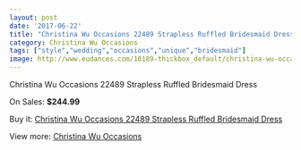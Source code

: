 ```yaml
---
layout: post
date: '2017-06-22'
title: "Christina Wu Occasions 22489 Strapless Ruffled Bridesmaid Dress"
category: Christina Wu Occasions
tags: ["style","wedding","occasions","unique","bridesmaid"]
image: http://www.eudances.com/10189-thickbox_default/christina-wu-occasions-22489-strapless-ruffled-bridesmaid-dress.jpg
---
```

Christina Wu Occasions 22489 Strapless Ruffled Bridesmaid Dress

On Sales: **$244.99**
<a href="https://www.eudances.com/en/christina-wu-occasions/3336-christina-wu-occasions-22489-strapless-ruffled-bridesmaid-dress.html"><amp-img layout="responsive" width="600" height="600" src="//www.eudances.com/10189-thickbox_default/christina-wu-occasions-22489-strapless-ruffled-bridesmaid-dress.jpg" alt="Christina Wu Occasions 22489 Strapless Ruffled Bridesmaid Dress 0" /></a>
<a href="https://www.eudances.com/en/christina-wu-occasions/3336-christina-wu-occasions-22489-strapless-ruffled-bridesmaid-dress.html"><amp-img layout="responsive" width="600" height="600" src="//www.eudances.com/10192-thickbox_default/christina-wu-occasions-22489-strapless-ruffled-bridesmaid-dress.jpg" alt="Christina Wu Occasions 22489 Strapless Ruffled Bridesmaid Dress 1" /></a>
<a href="https://www.eudances.com/en/christina-wu-occasions/3336-christina-wu-occasions-22489-strapless-ruffled-bridesmaid-dress.html"><amp-img layout="responsive" width="600" height="600" src="//www.eudances.com/10191-thickbox_default/christina-wu-occasions-22489-strapless-ruffled-bridesmaid-dress.jpg" alt="Christina Wu Occasions 22489 Strapless Ruffled Bridesmaid Dress 2" /></a>
<a href="https://www.eudances.com/en/christina-wu-occasions/3336-christina-wu-occasions-22489-strapless-ruffled-bridesmaid-dress.html"><amp-img layout="responsive" width="600" height="600" src="//www.eudances.com/10190-thickbox_default/christina-wu-occasions-22489-strapless-ruffled-bridesmaid-dress.jpg" alt="Christina Wu Occasions 22489 Strapless Ruffled Bridesmaid Dress 3" /></a>

Buy it: [Christina Wu Occasions 22489 Strapless Ruffled Bridesmaid Dress](https://www.eudances.com/en/christina-wu-occasions/3336-christina-wu-occasions-22489-strapless-ruffled-bridesmaid-dress.html "Christina Wu Occasions 22489 Strapless Ruffled Bridesmaid Dress")

View more: [Christina Wu Occasions](https://www.eudances.com/en/59-christina-wu-occasions "Christina Wu Occasions")